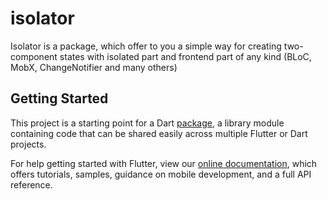 # isolator

Isolator is a package, which offer to you a simple way for creating two-component states with isolated part and frontend part of any kind (BLoC, MobX, ChangeNotifier and many others)

## Getting Started

This project is a starting point for a Dart
[package](https://flutter.dev/developing-packages/),
a library module containing code that can be shared easily across
multiple Flutter or Dart projects.

For help getting started with Flutter, view our 
[online documentation](https://flutter.dev/docs), which offers tutorials, 
samples, guidance on mobile development, and a full API reference.
